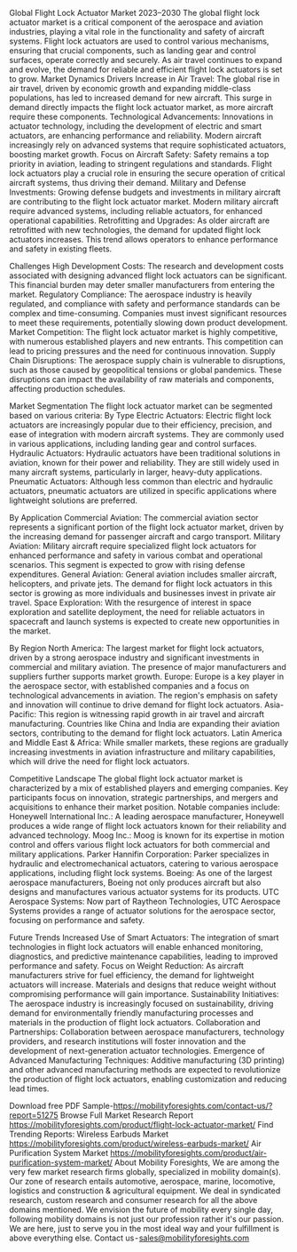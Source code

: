 Global Flight Lock Actuator Market 2023–2030
The global flight lock actuator market is a critical component of the aerospace and aviation industries, playing a vital role in the functionality and safety of aircraft systems. Flight lock actuators are used to control various mechanisms, ensuring that crucial components, such as landing gear and control surfaces, operate correctly and securely. As air travel continues to expand and evolve, the demand for reliable and efficient flight lock actuators is set to grow.
Market Dynamics
Drivers
Increase in Air Travel: The global rise in air travel, driven by economic growth and expanding middle-class populations, has led to increased demand for new aircraft. This surge in demand directly impacts the flight lock actuator market, as more aircraft require these components.
Technological Advancements: Innovations in actuator technology, including the development of electric and smart actuators, are enhancing performance and reliability. Modern aircraft increasingly rely on advanced systems that require sophisticated actuators, boosting market growth.
Focus on Aircraft Safety: Safety remains a top priority in aviation, leading to stringent regulations and standards. Flight lock actuators play a crucial role in ensuring the secure operation of critical aircraft systems, thus driving their demand.
Military and Defense Investments: Growing defense budgets and investments in military aircraft are contributing to the flight lock actuator market. Modern military aircraft require advanced systems, including reliable actuators, for enhanced operational capabilities.
Retrofitting and Upgrades: As older aircraft are retrofitted with new technologies, the demand for updated flight lock actuators increases. This trend allows operators to enhance performance and safety in existing fleets.

Challenges
High Development Costs: The research and development costs associated with designing advanced flight lock actuators can be significant. This financial burden may deter smaller manufacturers from entering the market.
Regulatory Compliance: The aerospace industry is heavily regulated, and compliance with safety and performance standards can be complex and time-consuming. Companies must invest significant resources to meet these requirements, potentially slowing down product development.
Market Competition: The flight lock actuator market is highly competitive, with numerous established players and new entrants. This competition can lead to pricing pressures and the need for continuous innovation.
Supply Chain Disruptions: The aerospace supply chain is vulnerable to disruptions, such as those caused by geopolitical tensions or global pandemics. These disruptions can impact the availability of raw materials and components, affecting production schedules.

Market Segmentation
The flight lock actuator market can be segmented based on various criteria:
By Type
Electric Actuators: Electric flight lock actuators are increasingly popular due to their efficiency, precision, and ease of integration with modern aircraft systems. They are commonly used in various applications, including landing gear and control surfaces.
Hydraulic Actuators: Hydraulic actuators have been traditional solutions in aviation, known for their power and reliability. They are still widely used in many aircraft systems, particularly in larger, heavy-duty applications.
Pneumatic Actuators: Although less common than electric and hydraulic actuators, pneumatic actuators are utilized in specific applications where lightweight solutions are preferred.

By Application
Commercial Aviation: The commercial aviation sector represents a significant portion of the flight lock actuator market, driven by the increasing demand for passenger aircraft and cargo transport.
Military Aviation: Military aircraft require specialized flight lock actuators for enhanced performance and safety in various combat and operational scenarios. This segment is expected to grow with rising defense expenditures.
General Aviation: General aviation includes smaller aircraft, helicopters, and private jets. The demand for flight lock actuators in this sector is growing as more individuals and businesses invest in private air travel.
Space Exploration: With the resurgence of interest in space exploration and satellite deployment, the need for reliable actuators in spacecraft and launch systems is expected to create new opportunities in the market.

By Region
North America: The largest market for flight lock actuators, driven by a strong aerospace industry and significant investments in commercial and military aviation. The presence of major manufacturers and suppliers further supports market growth.
Europe: Europe is a key player in the aerospace sector, with established companies and a focus on technological advancements in aviation. The region's emphasis on safety and innovation will continue to drive demand for flight lock actuators.
Asia-Pacific: This region is witnessing rapid growth in air travel and aircraft manufacturing. Countries like China and India are expanding their aviation sectors, contributing to the demand for flight lock actuators.
Latin America and Middle East & Africa: While smaller markets, these regions are gradually increasing investments in aviation infrastructure and military capabilities, which will drive the need for flight lock actuators.

Competitive Landscape
The global flight lock actuator market is characterized by a mix of established players and emerging companies. Key participants focus on innovation, strategic partnerships, and mergers and acquisitions to enhance their market position. Notable companies include:
Honeywell International Inc.: A leading aerospace manufacturer, Honeywell produces a wide range of flight lock actuators known for their reliability and advanced technology.
Moog Inc.: Moog is known for its expertise in motion control and offers various flight lock actuators for both commercial and military applications.
Parker Hannifin Corporation: Parker specializes in hydraulic and electromechanical actuators, catering to various aerospace applications, including flight lock systems.
Boeing: As one of the largest aerospace manufacturers, Boeing not only produces aircraft but also designs and manufactures various actuator systems for its products.
UTC Aerospace Systems: Now part of Raytheon Technologies, UTC Aerospace Systems provides a range of actuator solutions for the aerospace sector, focusing on performance and safety.

Future Trends
Increased Use of Smart Actuators: The integration of smart technologies in flight lock actuators will enable enhanced monitoring, diagnostics, and predictive maintenance capabilities, leading to improved performance and safety.
Focus on Weight Reduction: As aircraft manufacturers strive for fuel efficiency, the demand for lightweight actuators will increase. Materials and designs that reduce weight without compromising performance will gain importance.
Sustainability Initiatives: The aerospace industry is increasingly focused on sustainability, driving demand for environmentally friendly manufacturing processes and materials in the production of flight lock actuators.
Collaboration and Partnerships: Collaboration between aerospace manufacturers, technology providers, and research institutions will foster innovation and the development of next-generation actuator technologies.
Emergence of Advanced Manufacturing Techniques: Additive manufacturing (3D printing) and other advanced manufacturing methods are expected to revolutionize the production of flight lock actuators, enabling customization and reducing lead times.

Download free PDF Sample-https://mobilityforesights.com/contact-us/?report=51275
Browse Full Market Research Report
https://mobilityforesights.com/product/flight-lock-actuator-market/
Find Trending Reports:
Wireless Earbuds Market
https://mobilityforesights.com/product/wireless-earbuds-market/
Air Purification System Market
https://mobilityforesights.com/product/air-purification-system-market/
About Mobility Foresights,
We are among the very few market research firms globally, specialized in mobility domain(s). Our zone of research entails automotive, aerospace, marine, locomotive, logistics and construction & agricultural equipment. We deal in syndicated research, custom research and consumer research for all the above domains mentioned.
We envision the future of mobility every single day, following mobility domains is not just our profession rather it's our passion. We are here, just to serve you in the most ideal way and your fulfillment is above everything else. Contact us - sales@mobilityforesights.com
